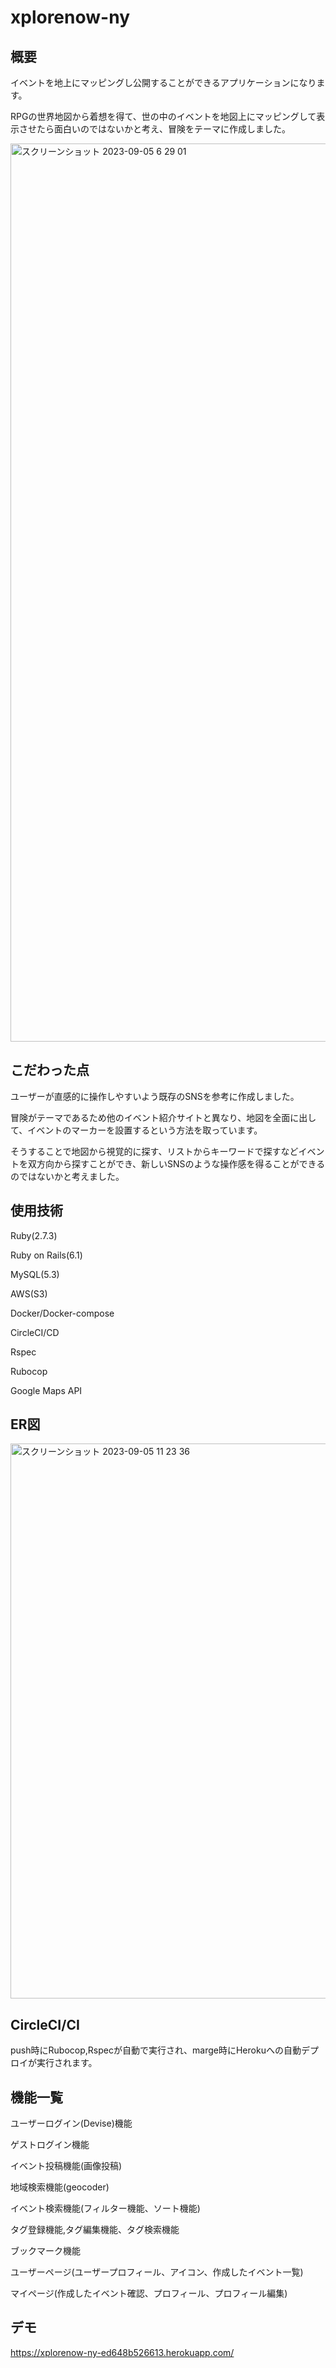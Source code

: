 # xplorenow-ny
## 概要
イベントを地上にマッピングし公開することができるアプリケーションになります。

RPGの世界地図から着想を得て、世の中のイベントを地図上にマッピングして表示させたら面白いのではないかと考え、冒険をテーマに作成しました。

<img width="1437" alt="スクリーンショット 2023-09-05 6 29 01" src="https://github.com/nakamuraYu-12/xplorenow-ny/assets/66306795/56170a70-b88a-4a4a-985f-f629ce0306a9">

## こだわった点
ユーザーが直感的に操作しやすいよう既存のSNSを参考に作成しました。

冒険がテーマであるため他のイベント紹介サイトと異なり、地図を全面に出して、イベントのマーカーを設置するという方法を取っています。

そうすることで地図から視覚的に探す、リストからキーワードで探すなどイベントを双方向から探すことができ、新しいSNSのような操作感を得ることができるのではないかと考えました。

## 使用技術

Ruby(2.7.3) 

Ruby on Rails(6.1)

MySQL(5.3)

AWS(S3)

Docker/Docker-compose

CircleCI/CD

Rspec

Rubocop

Google Maps API
## ER図
<img width="888" alt="スクリーンショット 2023-09-05 11 23 36" src="https://github.com/nakamuraYu-12/xplorenow-ny/assets/66306795/8176186a-f413-446b-b374-92ebd73ddb88">

## CircleCI/CI
push時にRubocop,Rspecが自動で実行され、marge時にHerokuへの自動デプロイが実行されます。

## 機能一覧

ユーザーログイン(Devise)機能

ゲストログイン機能

イベント投稿機能(画像投稿)

地域検索機能(geocoder)

イベント検索機能(フィルター機能、ソート機能)

タグ登録機能,タグ編集機能、タグ検索機能

ブックマーク機能

ユーザーページ(ユーザープロフィール、アイコン、作成したイベント一覧)

マイページ(作成したイベント確認、プロフィール、プロフィール編集)

## デモ

https://xplorenow-ny-ed648b526613.herokuapp.com/
